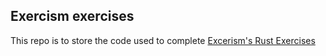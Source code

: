 ## Exercism exercises

This repo is to store the code used to complete [Excerism's Rust Exercises](https://exercism.org/tracks/rust/exercises)